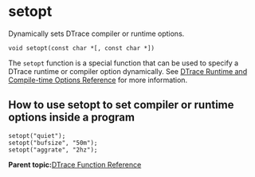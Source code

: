 
# setopt

Dynamically sets DTrace compiler or runtime options.

```
void setopt(const char *[, const char *])
```

The `setopt` function is a special function that can be used to specify a DTrace runtime or compiler option dynamically. See [DTrace Runtime and Compile-time Options Reference](dtrace_runtime_options.md) for more information.

## How to use setopt to set compiler or runtime options inside a program

```
setopt("quiet");
setopt("bufsize", "50m");
setopt("aggrate", "2hz");
```

**Parent topic:**[DTrace Function Reference](../reference/dtrace_functions.md)

